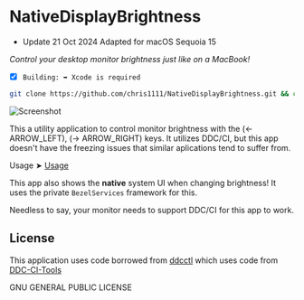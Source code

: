 # NativeDisplayBrightness
- Update 21 Oct 2024 Adapted for macOS Sequoia 15

*Control your desktop monitor brightness just like on a MacBook!*

- [x] `Building: ➥ Xcode is required`
```bash
git clone https://github.com/chris1111/NativeDisplayBrightness.git && cd $HOME/NativeDisplayBrightness && make
```

![Screenshot](https://github.com/user-attachments/assets/1573bbf5-ab20-47ce-8787-bcfc665f8851)




This a utility application to control monitor brightness with the (← ARROW_LEFT), (→ ARROW_RIGHT) keys. It utilizes DDC/CI, but this app doesn't have the freezing issues that similar aplications tend to suffer from.

Usage ➤ [Usage](https://github.com/chris1111/NativeDisplayBrightness/blob/master/Usage.md)

This app also shows the **native** system UI when changing brightness! It uses the private `BezelServices` framework for this.

Needless to say, your monitor needs to support DDC/CI for this app to work.

## License

This application uses code borrowed from [ddcctl](https://github.com/kfix/ddcctl) which uses code from [DDC-CI-Tools](https://github.com/jontaylor/DDC-CI-Tools-for-OS-X)

GNU GENERAL PUBLIC LICENSE
